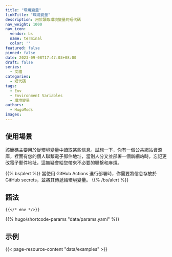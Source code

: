 ```yaml
---
title: "環境變量"
linkTitle: "環境變量"
description: 用於讀取環境變量的短代碼
nav_weight: 1000
nav_icon:
  vendor: bs
  name: terminal
  color: ''
featured: false
pinned: false
date: 2023-09-08T17:47:03+08:00
draft: false
series:
  - 文檔
categories:
  - 短代碼
tags:
  - Env
  - Environment Variables
  - 環境變量
authors:
  - HugoMods
images:
---
```


## 使用場景

該簡碼主要用於從環境變量中讀取某些信息。試想一下，你有一個公共網站資源庫，裡面有您的個人聯繫電子郵件地址，當別人分叉並部署一個新網站時，忘記更改電子郵件地址，這無疑會給您帶來不必要的聯繫和麻煩。

{{% bs/alert %}}
當使用 GitHub Actions 進行部署時，你需要將信息存放於 GitHub secrets，並將其傳遞給環境變量。
{{% /bs/alert %}}

## 語法

```markdown
{{</* env */>}}
```

{{% hugo/shortcode-params "data/params.yaml" %}}

## 示例

{{< page-resource-content "data/examples" >}}
